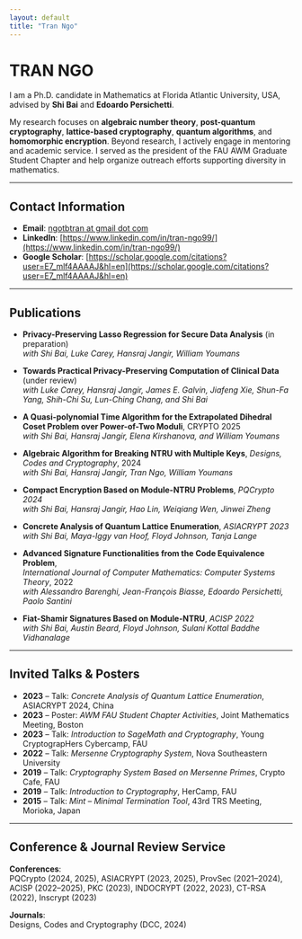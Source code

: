 ```yaml
---
layout: default
title: "Tran Ngo"
---
```


# TRAN NGO

I am a Ph.D. candidate in Mathematics at Florida Atlantic University, USA, advised by **Shi Bai** and **Edoardo Persichetti**.  

My research focuses on **algebraic number theory**, **post-quantum cryptography**, **lattice-based cryptography**, **quantum algorithms**, and **homomorphic encryption**. Beyond research, I actively engage in mentoring and academic service. I served as the president of the FAU AWM Graduate Student Chapter and help organize outreach efforts supporting diversity in mathematics.

---

## Contact Information

- **Email**: [ngotbtran at gmail dot com](mailto:ngotbtran@gmail.com)  
- **LinkedIn**: [https://www.linkedin.com/in/tran-ngo99/](https://www.linkedin.com/in/tran-ngo99/)  
- **Google Scholar**: [https://scholar.google.com/citations?user=E7_mlf4AAAAJ&hl=en](https://scholar.google.com/citations?user=E7_mlf4AAAAJ&hl=en)

---

## Publications

- **Privacy-Preserving Lasso Regression for Secure Data Analysis** (in preparation)  
  *with Shi Bai, Luke Carey, Hansraj Jangir, William Youmans*

- **Towards Practical Privacy-Preserving Computation of Clinical Data** (under review)  
  *with Luke Carey, Hansraj Jangir, James E. Galvin, Jiafeng Xie, Shun-Fa Yang, Shih-Chi Su, Lun-Ching Chang, and Shi Bai*

- **A Quasi-polynomial Time Algorithm for the Extrapolated Dihedral Coset Problem over Power-of-Two Moduli**, CRYPTO 2025  
  *with Shi Bai, Hansraj Jangir, Elena Kirshanova, and William Youmans*

- **Algebraic Algorithm for Breaking NTRU with Multiple Keys**, *Designs, Codes and Cryptography*, 2024  
  *with Shi Bai, Hansraj Jangir, Tran Ngo, William Youmans*

- **Compact Encryption Based on Module-NTRU Problems**, *PQCrypto 2024*  
  *with Shi Bai, Hansraj Jangir, Hao Lin, Weiqiang Wen, Jinwei Zheng*

- **Concrete Analysis of Quantum Lattice Enumeration**, *ASIACRYPT 2023*  
  *with Shi Bai, Maya-Iggy van Hoof, Floyd Johnson, Tanja Lange*

- **Advanced Signature Functionalities from the Code Equivalence Problem**,  
  *International Journal of Computer Mathematics: Computer Systems Theory*, 2022  
  *with Alessandro Barenghi, Jean-François Biasse, Edoardo Persichetti, Paolo Santini*

- **Fiat-Shamir Signatures Based on Module-NTRU**, *ACISP 2022*  
  *with Shi Bai, Austin Beard, Floyd Johnson, Sulani Kottal Baddhe Vidhanalage*

---

## Invited Talks & Posters

- **2023** – Talk: *Concrete Analysis of Quantum Lattice Enumeration*, ASIACRYPT 2024, China  
- **2023** – Poster: *AWM FAU Student Chapter Activities*, Joint Mathematics Meeting, Boston  
- **2023** – Talk: *Introduction to SageMath and Cryptography*, Young CryptograpHers Cybercamp, FAU  
- **2022** – Talk: *Mersenne Cryptography System*, Nova Southeastern University  
- **2019** – Talk: *Cryptography System Based on Mersenne Primes*, Crypto Cafe, FAU  
- **2019** – Talk: *Introduction to Cryptography*, HerCamp, FAU  
- **2015** – Talk: *Mint – Minimal Termination Tool*, 43rd TRS Meeting, Morioka, Japan

---

## Conference & Journal Review Service

**Conferences**:  
PQCrypto (2024, 2025), ASIACRYPT (2023, 2025), ProvSec (2021–2024), ACISP (2022–2025), PKC (2023), INDOCRYPT (2022, 2023), CT-RSA (2022), Inscrypt (2023)

**Journals**:  
Designs, Codes and Cryptography (DCC, 2024)
